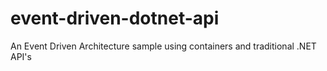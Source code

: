 # event-driven-dotnet-api
An Event Driven Architecture sample using containers and traditional .NET API's
